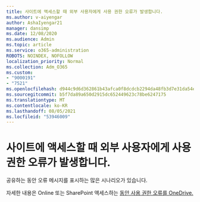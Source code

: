 ```yaml
---
title: 사이트에 액세스할 때 외부 사용자에게 사용 권한 오류가 발생합니다.
ms.author: v-aiyengar
author: AshaIyengar21
manager: dansimp
ms.date: 12/08/2020
ms.audience: Admin
ms.topic: article
ms.service: o365-administration
ROBOTS: NOINDEX, NOFOLLOW
localization_priority: Normal
ms.collection: Adm_O365
ms.custom:
- "9000191"
- "7521"
ms.openlocfilehash: d944c9d6d362861b43afca0f8dcdcb2294da48fb3d7e31da54e2f3b2dae18e42
ms.sourcegitcommit: b5f7da89a650d2915dc652449623c78be6247175
ms.translationtype: MT
ms.contentlocale: ko-KR
ms.lasthandoff: 08/05/2021
ms.locfileid: "53946009"
---
```

# <a name="external-users-receive-permission-errors-when-accessing-a-site"></a>사이트에 액세스할 때 외부 사용자에게 사용 권한 오류가 발생합니다.

공유하는 동안 오류 메시지를 표시하는 많은 시나리오가 있습니다. 

자세한 내용은 Online 또는 SharePoint 액세스하는 [동안 사용 권한 오류를 OneDrive.](https://docs.microsoft.com/sharepoint/troubleshoot/administration/access-denied-or-need-permission-error-sharepoint-online-or-onedrive-for-business)